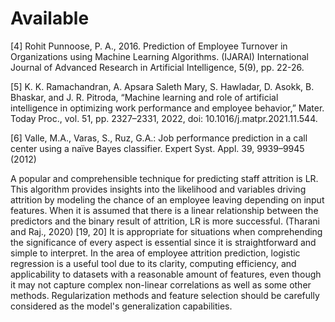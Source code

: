 # Available

[4] Rohit Punnoose, P. A., 2016. Prediction of Employee Turnover in Organizations using Machine Learning Algorithms. (IJARAI) International Journal of Advanced Research in Artificial Intelligence, 5(9), pp. 22-26.

[5] K. K. Ramachandran, A. Apsara Saleth Mary, S. Hawladar, D. Asokk, B. Bhaskar, and J. R. Pitroda, “Machine learning and role of artificial intelligence in optimizing work performance and employee behavior,” Mater. Today Proc., vol. 51, pp. 2327–2331, 2022, doi: 10.1016/j.matpr.2021.11.544.

[6] Valle, M.A., Varas, S., Ruz, G.A.: Job performance prediction in a call center using a naïve Bayes classifier. Expert Syst. Appl. 39, 9939–9945 (2012)

A popular and comprehensible technique for predicting staff attrition is LR. This algorithm provides insights into the likelihood and variables driving attrition by modeling the chance of an employee leaving depending on input features. When it is assumed that there is a linear relationship between the predictors and the binary result of attrition, LR is more successful. (Tharani and Raj., 2020) [19, 20] It is appropriate for situations when comprehending the significance of every aspect is essential since it is straightforward and simple to interpret. In the area of employee attrition prediction, logistic regression is a useful tool due to its clarity, computing efficiency, and applicability to datasets with a reasonable amount of features, even though it may not capture complex non-linear correlations as well as some other methods. Regularization methods and feature selection should be carefully considered as the model's generalization capabilities.